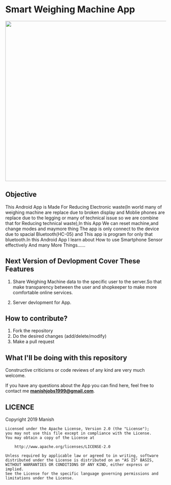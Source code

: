# Smart Weighing Machine App


<p align="center">
  <img 
       width="700"
       height="500"
   src="https://user-images.githubusercontent.com/43094705/80819816-59e95880-8bf3-11ea-9759-84fdd1515c7d.png">
</p>


## Objective

This Android App is Made For Reducing Electronic waste(In world many of weighing machine are replace due to broken display and Moblie phones are replace due to the legging or many of technical issue so we are combine that for Reducing technical waste),In this App We can reset machine,and change modes and maymore thing The app is only connect to the device due to spacial Bluetooth(HC-05) and This app is program for only that bluetooth.In this Android App I learn about How to use Smartphone Sensor effectively And many More Things......

## Next Version of Devlopment Cover These Features 
1. Share Weighing Machine data to the specific user to the server.So that make transparency between the user and shopkeeper to make more comfortable online services.

2. Server devlopment for App.


## How to contribute?

1. Fork the repository 
2. Do the desired changes (add/delete/modify)
3. Make a pull request

## What I'll be doing with this repository

Constructive criticisms or code reviews of any kind are very much welcome.

If you have any questions about the App you can find here, feel free to contact me **manishjobs1999@gmail.com**.


 LICENCE
-----

 Copyright 2019 Manish

    Licensed under the Apache License, Version 2.0 (the "License");
    you may not use this file except in compliance with the License.
    You may obtain a copy of the License at

        http://www.apache.org/licenses/LICENSE-2.0

    Unless required by applicable law or agreed to in writing, software
    distributed under the License is distributed on an "AS IS" BASIS,
    WITHOUT WARRANTIES OR CONDITIONS OF ANY KIND, either express or implied.
    See the License for the specific language governing permissions and
    limitations under the License.


